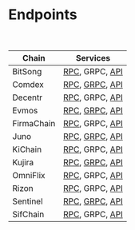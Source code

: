 # Endpoints

#### ​

| Chain      | Services                                                                                                                                |
| ---------- | --------------------------------------------------------------------------------------------------------------------------------------- |
| BitSong    | [RPC](https://rpc.bitsong.chaintools.tech), GRPC, [API](https://api.bitsong.chaintools.tech)                                            |
| Comdex     | [RPC](https://rpc.comdex.chaintools.tech), [GRPC](https://grpc.comdex.chaintools.tech), [API](https://api.comdex.chaintools.tech)       |
| Decentr    | [RPC](https://rpc.decentr.chaintools.tech), GRPC, [API](https://api.decentr.chaintools.tech)                                            |
| Evmos      | [RPC](https://rpc.evmos.chaintools.tech), [GRPC](https://grpc.evmos.chaintools.tech), [API](https://api.evmos.chaintools.tech)          |
| FirmaChain | [RPC](https://rpc.firmachain.chaintools.tech), GRPC, [API](https://api.firmachain.chaintools.tech)                                      |
| Juno       | [RPC](https://rpc.juno.chaintools.tech), [GRPC](https://grpc.juno.chaintools.tech), [API](https://api.juno.chaintools.tech)             |
| KiChain    | [RPC](https://rpc.kichain.chaintools.tech), GRPC, [API](https://api.kichain.chaintools.tech)                                            |
| Kujira     | [RPC](https://rpc.kujira.chaintools.tech), [GRPC](https://grpc.kujira.chaintools.tech), [API](https://api.kujira.chaintools.tech)       |
| OmniFlix   | [RPC](https://rpc.omniflix.chaintools.tech), GRPC, [API](https://api.omniflix.chaintools.tech)                                          |
| Rizon      | [RPC](https://rpc.rizon.chaintools.tech), GRPC, [API](https://api.rizon.chaintools.tech)                                                |
| Sentinel   | [RPC](https://rpc.sentinel.chaintools.tech), [GRPC](https://grpc.sentonel.chaintools.tech), [API](https://api.sentinel.chaintools.tech) |
| SifChain   | [RPC](https://rpc.sifchian.chaintools.tech), GRPC, [API](https://api.sifchain.chaintools.tech)                                          |

